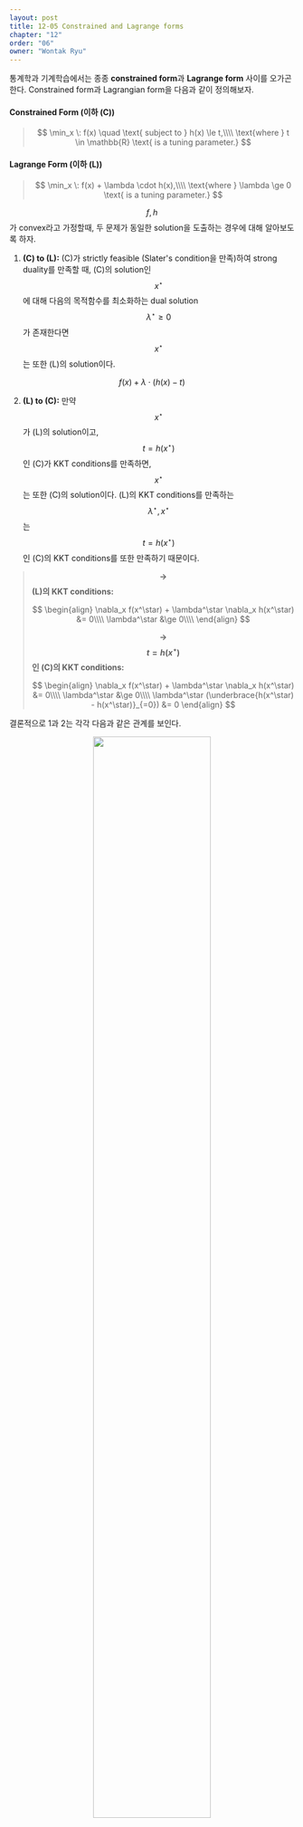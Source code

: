 ```yaml
---
layout: post
title: 12-05 Constrained and Lagrange forms
chapter: "12"
order: "06"
owner: "Wontak Ryu"
---
```


<script type="text/x-mathjax-config">
MathJax.Hub.Config({
    displayAlign: "center"
});
</script>

통계학과 기계학습에서는 종종 **constrained form**과 **Lagrange form** 사이를 오가곤 한다. Constrained form과 Lagrangian form을 다음과 같이 정의해보자.

#### Constrained Form (이하 (C))
>$$ 
>\min_x \: f(x) \quad \text{ subject to } h(x) \le t,\\\\
>\text{where } t \in \mathbb{R} \text{ is a tuning parameter.}
>$$

#### Lagrange Form (이하 (L))
>$$ 
>\min_x \: f(x) + \lambda \cdot h(x),\\\\
>\text{where } \lambda \ge 0 \text{ is a tuning parameter.}
>$$

$$f, h$$가 convex라고 가정할때, 두 문제가 동일한 solution을 도출하는 경우에 대해 알아보도록 하자.

1. **(C) to (L):** (C)가 strictly feasible (Slater's condition을 만족)하여 strong duality를 만족할 때, (C)의 solution인 $$x^\star$$에 대해 다음의 목적함수를 최소화하는 dual solution $$\lambda^\star \ge 0$$가 존재한다면 $$x^\star$$는 또한 (L)의 solution이다. 

$$f(x) + \lambda \cdot (h(x) - t)$$
   
2. **(L) to (C):** 만약 $$x^\star$$가 (L)의 solution이고, $$t = h(x^\star)$$인 (C)가 KKT conditions를 만족하면, $$x^\star$$는 또한 (C)의 solution이다. (L)의 KKT conditions를 만족하는 $$\lambda^\star, x^\star$$는 $$t = h(x^\star)$$인 (C)의 KKT conditions를 또한 만족하기 때문이다.


>**$$\rightarrow$$ (L)의 KKT conditions:**
>
> $$
> \begin{align}
> \nabla_x f(x^\star) + \lambda^\star \nabla_x h(x^\star) &= 0\\\\
> \lambda^\star &\ge 0\\\\
> \end{align}
> $$
>
>
>**$$\rightarrow$$ $$t = h(x^\star)$$인 (C)의 KKT conditions:**
>
> $$
> \begin{align}
> \nabla_x f(x^\star) + \lambda^\star \nabla_x h(x^\star) &= 0\\\\
> \lambda^\star &\ge 0\\\\
> \lambda^\star (\underbrace{h(x^\star) - h(x^\star)}_{=0}) &= 0
> \end{align}
> $$


결론적으로 1과 2는 각각 다음과 같은 관계를 보인다.


<figure class="image" style="align: center;">
<p align="center">
 <img src="https://wikidocs.net/images/page/20963/conclusion.png" alt="" width="70%" height="70%">
 <figcaption style="text-align: center;">[Fig1] Conclusion [3]</figcaption>
</p>
</figure>


그렇다면 어떤 상황에서 (C)와 (L)이 perfect equivalence를 보이게 될까?<br/>
가령, $$h(x) \ge 0$$ (예를 들어 norm), $$t = 0$$이고, $$\lambda = \infty$$인 경우에는 perfect equivalence를 보인다. 주어진 조건에 의해 (C)에서의 제약조건은 $$h(x) = 0$$이 되는데, $$\lambda$$를 $$\infty$$으로 설정하게되면 (L)에서 또한 동일한 제약조건($$h(x) = 0$$)을 거는 것과 같은 효과를 보인다. 